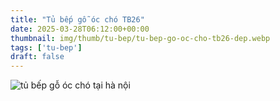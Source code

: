 ```yaml
---
title: "Tủ bếp gỗ óc chó TB26"
date: 2025-03-28T06:12:00+00:00
thumbnail: img/thumb/tu-bep/tu-bep-go-oc-cho-tb26-dep.webp
tags: ['tu-bep']
draft: false
---
```

![tủ bếp gỗ óc chó tại hà nội](/img/tu-bep/tb26/tu-bep-go-oc-cho-tb26-1.webp)